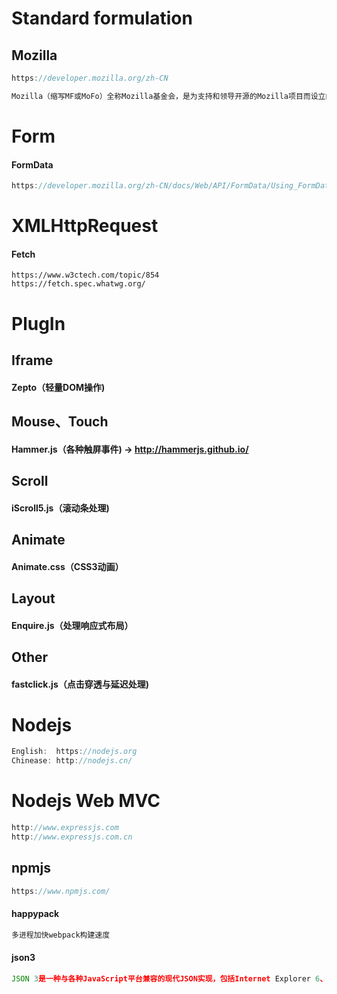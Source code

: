 # Standard formulation

## Mozilla
```javascript
https://developer.mozilla.org/zh-CN

Mozilla（缩写MF或MoFo）全称Mozilla基金会，是为支持和领导开源的Mozilla项目而设立的一个非营利组织。该组织制定管理开发政策，经营关键基础组织并管理商标及其他知识产权。
```

# Form
#### FormData
```javascript
https://developer.mozilla.org/zh-CN/docs/Web/API/FormData/Using_FormData_Objects
```

# XMLHttpRequest
#### Fetch
```
https://www.w3ctech.com/topic/854
https://fetch.spec.whatwg.org/
```

# PlugIn

## Iframe
#### Zepto（轻量DOM操作)

## Mouse、Touch
#### Hammer.js（各种触屏事件) -> http://hammerjs.github.io/

## Scroll
#### iScroll5.js（滚动条处理)

## Animate
#### Animate.css（CSS3动画）

## Layout
#### Enquire.js（处理响应式布局）

## Other
#### fastclick.js（点击穿透与延迟处理)

# Nodejs
```javascript
English:  https://nodejs.org
Chinease: http://nodejs.cn/
```
# Nodejs Web MVC
```javascript
http://www.expressjs.com
http://www.expressjs.com.cn
```

## npmjs
```javascript
https://www.npmjs.com/
```

#### happypack
```javascript
多进程加快webpack构建速度
```

#### json3
```javascript
JSON 3是一种与各种JavaScript平台兼容的现代JSON实现，包括Internet Explorer 6、Opera 7、Safari 2和Netscape 6。
```
